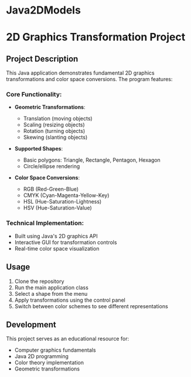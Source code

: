 # Java2DModels

# 2D Graphics Transformation Project

## Project Description

This Java application demonstrates fundamental 2D graphics transformations and color space conversions. The program features:

### Core Functionality:
- **Geometric Transformations**:
  - Translation (moving objects)
  - Scaling (resizing objects)
  - Rotation (turning objects)
  - Skewing (slanting objects)
  
- **Supported Shapes**:
  - Basic polygons: Triangle, Rectangle, Pentagon, Hexagon
  - Circle/ellipse rendering

- **Color Space Conversions**:
  - RGB (Red-Green-Blue)
  - CMYK (Cyan-Magenta-Yellow-Key)
  - HSL (Hue-Saturation-Lightness)
  - HSV (Hue-Saturation-Value)

### Technical Implementation:
- Built using Java's 2D graphics API
- Interactive GUI for transformation controls
- Real-time color space visualization

## Usage

1. Clone the repository
2. Run the main application class
3. Select a shape from the menu
4. Apply transformations using the control panel
5. Switch between color schemes to see different representations

## Development

This project serves as an educational resource for:
- Computer graphics fundamentals
- Java 2D programming
- Color theory implementation
- Geometric transformations
